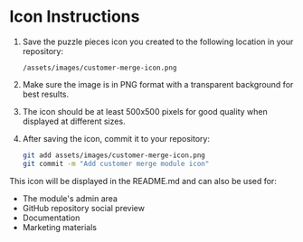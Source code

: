 # Icon Instructions

1. Save the puzzle pieces icon you created to the following location in your repository:
   ```
   /assets/images/customer-merge-icon.png
   ```

2. Make sure the image is in PNG format with a transparent background for best results.

3. The icon should be at least 500x500 pixels for good quality when displayed at different sizes.

4. After saving the icon, commit it to your repository:
   ```bash
   git add assets/images/customer-merge-icon.png
   git commit -m "Add customer merge module icon"
   ```

This icon will be displayed in the README.md and can also be used for:
- The module's admin area
- GitHub repository social preview
- Documentation
- Marketing materials 